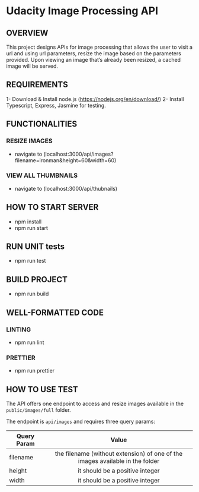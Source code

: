 # Udacity Image Processing API

## OVERVIEW

This project designs APIs for image processing that allows the user to visit a url and using url parameters, resize the image based on the parameters provided. Upon viewing an image that’s already been resized, a cached image will be served.

## REQUIREMENTS

1- Download & Install node.js (https://nodejs.org/en/download/)
2- Install Typescript, Express, Jasmine for testing.

## FUNCTIONALITIES

### RESIZE IMAGES

- navigate to (localhost:3000/api/images?filename=ironman&height=60&width=60)

### VIEW ALL THUMBNAILS

- navigate to (localhost:3000/api/thubnails)

## HOW TO START SERVER

- npm install
- npm run start

## RUN UNIT tests

- npm run test

## BUILD PROJECT

- npm run build

## WELL-FORMATTED CODE

### LINTING

- npm run lint

### PRETTIER

- npm run prettier

## HOW TO USE TEST

The API offers one endpoint to access and resize images available in the `public/images/full` folder.

The endpoint is `api/images` and requires three query params:

| Query Param |                                     Value                                     |
| ----------- | :---------------------------------------------------------------------------: |
| filename    | the filename (without extension) of one of the images available in the folder |
| height      |                        it should be a positive integer                        |
| width       |                        it should be a positive integer                        |
